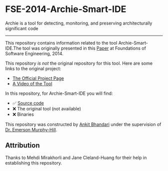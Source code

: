 # FSE-2014-Archie-Smart-IDE
Archie is a tool for detecting, monitoring, and preserving architecturally significant code

***

This repository contains information related to the tool Archie-Smart-IDE.The tool was originally presented in this [Paper](http://dl.acm.org/citation.cfm?id=2661671) at Foundations of Software Engineering, 2014.

This repository *is not* the original repository for this tool. Here are some links to the original project:

+ [The Official Project Page](https://github.com/ArchieProject/Archie-Smart-IDE)
+ [A Video of the Tool](http://re.cs.depaul.edu/mehdi/Archie.mp4) 

In this repository, for Archie-Smart-IDE you will find:
+ :white_check_mark: [Source code](https://github.com/ArchieProject/Archie-Smart-IDE)
+ :x: The original tool (not available)
+ :x: Binaries

This repository was constructed by [Ankit Bhandari](https://github.com/Ankit491) under the supervision of [Dr. Emerson Murphy-Hill](https://github.com/CaptainEmerson). 

## Attribution

Thanks to Mehdi Mirakhorli and 	Jane Cleland-Huang for their help in establishing this repository.
